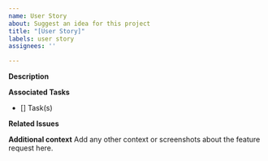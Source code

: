 ```yaml
---
name: User Story
about: Suggest an idea for this project
title: "[User Story]"
labels: user story
assignees: ''

---
```


**Description**


**Associated Tasks**
- [] Task(s)

**Related Issues**

**Additional context**
Add any other context or screenshots about the feature request here.
